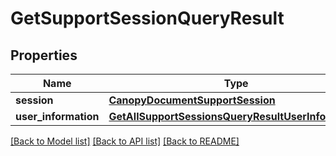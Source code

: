# GetSupportSessionQueryResult


## Properties
Name | Type | Description | Notes
------------ | ------------- | ------------- | -------------
**session** | [**CanopyDocumentSupportSession**](CanopyDocumentSupportSession.md) |  | [optional] 
**user_information** | [**GetAllSupportSessionsQueryResultUserInformation**](GetAllSupportSessionsQueryResultUserInformation.md) |  | 

[[Back to Model list]](../README.md#documentation-for-models) [[Back to API list]](../README.md#documentation-for-api-endpoints) [[Back to README]](../README.md)


